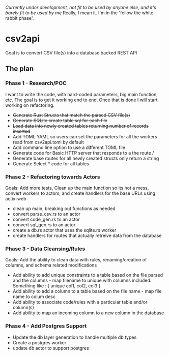 _Currently under development, not fit to be used by anyone else, and it's barely fit to be used by me_
Really, I mean it. I'm in the 'follow the white rabbit phase'.

# csv2api
Goal is to convert CSV file(s) into a database backed REST API

## The plan

### Phase 1 - Research/POC 
I want to write the code, with hard-coded parameters, big main function, etc. The goal is to get it
working end to end.  Once that is done I will start working on refactoring.

* ~~Generate Rust Structs that match the parsed CSV file(s)~~
* ~~Generate SQLite create table sql for each file~~
* ~~Load data into newly created tables returning number of records inserted~~
* Add ~~TOML~~ YAML so users can set the parameters for all the workers read from csv2api.toml by default
* Add command line option to use a different TOML file
* Generate code for Basic HTTP server that responds to a the route /
* Generate base routes for all newly created structs only return a string
* Generate Select * code for all tables

### Phase 2 - Refactoring towards Actors
Goals: Add more tests,  Clean up the main function so its not a mess, convert workers to actors, and create handlers for the base URLs using actix-web

* clean up main, breaking out functions as needed
* convert parse_csv.rs to an actor
* convert code_gen.rs to an actor 
* convert sql_gen.rs to an actor
* create a db.rs actor that uses the sqlite.rs worker
* create handlers for routes that actually retreive data from the database

### Phase 3 - Data Cleansing/Rules 
Goals: Add the ability to clean data with rules, renaming/creation of columns, and schema related modifications
* Add ability to add unique constraints to a table based on the file parsed and the columns - map filename to unique with columns included. Something like <filename>: [ unique col1, col2, col3 ]
* Add ability to add a column to a table based on the file name - map file name to colum desc
* Add ability to associate code/rules with a particular table and/or column(s)
* Add ability to map an incoming column to a new column in the database

### Phase 4 - Add Postgres Support
* Update the db layer generation to handle multiple db types
* Create a postgres worker
* update db actor to support postgres
